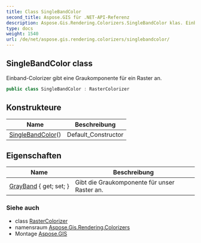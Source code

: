 ```yaml
---
title: Class SingleBandColor
second_title: Aspose.GIS für .NET-API-Referenz
description: Aspose.Gis.Rendering.Colorizers.SingleBandColor klas. EinbandColorizer gibt eine Graukomponente für ein Raster an.
type: docs
weight: 1540
url: /de/net/aspose.gis.rendering.colorizers/singlebandcolor/
---
```

## SingleBandColor class

Einband-Colorizer gibt eine Graukomponente für ein Raster an.

```csharp
public class SingleBandColor : RasterColorizer
```

## Konstrukteure

| Name | Beschreibung |
| --- | --- |
| [SingleBandColor](singlebandcolor/)() | Default_Constructor |

## Eigenschaften

| Name | Beschreibung |
| --- | --- |
| [GrayBand](../../aspose.gis.rendering.colorizers/singlebandcolor/grayband/) { get; set; } | Gibt die Graukomponente für unser Raster an. |

### Siehe auch

* class [RasterColorizer](../rastercolorizer/)
* namensraum [Aspose.Gis.Rendering.Colorizers](../../aspose.gis.rendering.colorizers/)
* Montage [Aspose.GIS](../../)


